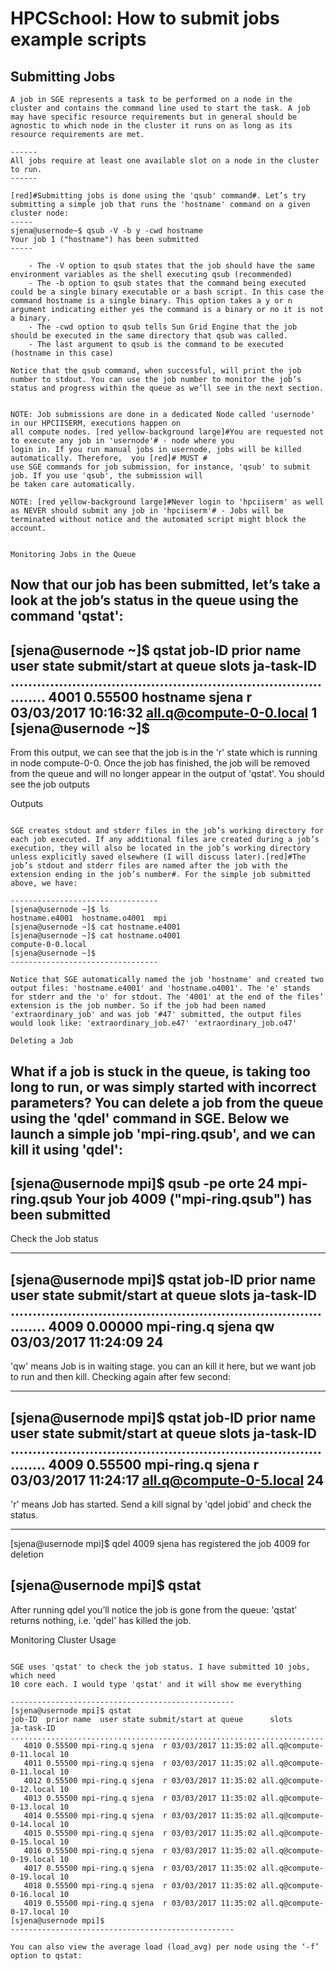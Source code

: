 # HPCSchool: How to submit jobs example scripts

## Submitting Jobs
~~~~~~~~~~~~~~~
A job in SGE represents a task to be performed on a node in the cluster and contains the command line used to start the task. A job may have specific resource requirements but in general should be agnostic to which node in the cluster it runs on as long as its resource requirements are met.

------
All jobs require at least one available slot on a node in the cluster to run.
------

[red]#Submitting jobs is done using the 'qsub' command#. Let’s try submitting a simple job that runs the 'hostname' command on a given cluster node:
-----
sjena@usernode~$ qsub -V -b y -cwd hostname
Your job 1 ("hostname") has been submitted
-----

    - The -V option to qsub states that the job should have the same environment variables as the shell executing qsub (recommended)
    - The -b option to qsub states that the command being executed could be a single binary executable or a bash script. In this case the command hostname is a single binary. This option takes a y or n argument indicating either yes the command is a binary or no it is not a binary.
    - The -cwd option to qsub tells Sun Grid Engine that the job should be executed in the same directory that qsub was called.
    - The last argument to qsub is the command to be executed (hostname in this case)

Notice that the qsub command, when successful, will print the job number to stdout. You can use the job number to monitor the job’s status and progress within the queue as we’ll see in the next section.


NOTE: Job submissions are done in a dedicated Node called 'usernode' in our HPCIISERM, executions happen on 
all compute nodes. [red yellow-background large]#You are requested not to execute any job in 'usernode'# - node where you
login in. If you run manual jobs in usernode, jobs will be killed automatically. Therefore,  you [red]# MUST # 
use SGE commands for job submission, for instance, 'qsub' to submit job. If you use 'qsub', the submission will 
be taken care automatically.

NOTE: [red yellow-background large]#Never login to 'hpciiserm' as well as NEVER should submit any job in 'hpciiserm'# - Jobs will be terminated without notice and the automated script might block the account. 


Monitoring Jobs in the Queue
~~~~~~~~~~~~~~~~~~~~~~~~~~~~
Now that our job has been submitted, let’s take a look at the job’s status in the queue using the command 'qstat':
-------------------------------------------------------------------
[sjena@usernode ~]$ qstat
job-ID  prior name  user state submit/start at queue      slots      ja-task-ID 
...............................................................................
4001 0.55500 hostname   sjena r  03/03/2017 10:16:32 all.q@compute-0-0.local  1        
[sjena@usernode ~]$ 
-------------------------------------------------------------------

From this output, we can see that the job is in the 'r' state which is running in node compute-0-0. 
Once the job has finished, the job will be removed from the queue and will no longer appear in the 
output of 'qstat'. You should see the job outputs

Outputs
~~~~~~~

SGE creates stdout and stderr files in the job’s working directory for each job executed. If any additional files are created during a job’s execution, they will also be located in the job’s working directory unless explicitly saved elsewhere (I will discuss later).[red]#The job’s stdout and stderr files are named after the job with the extension ending in the job’s number#. For the simple job submitted above, we have:

---------------------------------
[sjena@usernode ~]$ ls
hostname.e4001  hostname.o4001  mpi
[sjena@usernode ~]$ cat hostname.e4001
[sjena@usernode ~]$ cat hostname.o4001
compute-0-0.local
[sjena@usernode ~]$ 
---------------------------------

Notice that SGE automatically named the job 'hostname' and created two output files: 'hostname.e4001' and 'hostname.o4001'. The 'e' stands for stderr and the 'o' for stdout. The '4001' at the end of the files’ extension is the job number. So if the job had been named 'extraordinary_job' and was job '#47' submitted, the output files would look like: 'extraordinary_job.e47' 'extraordinary_job.o47'

Deleting a Job
~~~~~~~~~~~~~~
What if a job is stuck in the queue, is taking too long to run, or was simply started with incorrect parameters? You can delete a job from the queue using the 'qdel' command in SGE. Below we launch a simple job 'mpi-ring.qsub', and we can kill it using 'qdel':
--------------------------------------------------
[sjena@usernode mpi]$ qsub -pe orte 24 mpi-ring.qsub
Your job 4009 ("mpi-ring.qsub") has been submitted
--------------------------------------------------


Check the Job status

--------------------------------------------------
[sjena@usernode mpi]$ qstat
job-ID  prior name  user state submit/start at queue      slots      ja-task-ID 
...............................................................................
   4009 0.00000 mpi-ring.q sjena        qw    03/03/2017 11:24:09            24       
--------------------------------------------------

'qw' means Job is in waiting stage. you can an kill it here, but we want job to run
and then kill. Checking again after few second:

--------------------------------------------------
[sjena@usernode mpi]$ qstat
job-ID  prior name  user state submit/start at queue      slots      ja-task-ID 
...............................................................................
   4009 0.55500 mpi-ring.q sjena r 03/03/2017 11:24:17 all.q@compute-0-5.local 24   
--------------------------------------------------

'r' means Job has started. Send a kill signal by 'qdel jobid'   and check the status. 

--------------------------------------------------
[sjena@usernode mpi]$ qdel 4009
sjena has registered the job 4009 for deletion

[sjena@usernode mpi]$ qstat
--------------------------------------------------
After running qdel you’ll notice the job is gone from the queue:
'qstat' returns nothing, i.e. 'qdel' has killed the job.

Monitoring Cluster Usage
~~~~~~~~~~~~~~~~~~~~~~~~

SGE uses 'qstat' to check the job status. I have submitted 10 jobs, which need 
10 core each. I would type 'qstat' and it will show me everything

--------------------------------------------------
[sjena@usernode mpi]$ qstat
job-ID  prior name  user state submit/start at queue      slots      ja-task-ID 
...................................................................................
   4010 0.55500 mpi-ring.q sjena  r 03/03/2017 11:35:02 all.q@compute-0-11.local 10        
   4011 0.55500 mpi-ring.q sjena  r 03/03/2017 11:35:02 all.q@compute-0-11.local 10        
   4012 0.55500 mpi-ring.q sjena  r 03/03/2017 11:35:02 all.q@compute-0-12.local 10        
   4013 0.55500 mpi-ring.q sjena  r 03/03/2017 11:35:02 all.q@compute-0-13.local 10        
   4014 0.55500 mpi-ring.q sjena  r 03/03/2017 11:35:02 all.q@compute-0-14.local 10        
   4015 0.55500 mpi-ring.q sjena  r 03/03/2017 11:35:02 all.q@compute-0-15.local 10        
   4016 0.55500 mpi-ring.q sjena  r 03/03/2017 11:35:02 all.q@compute-0-19.local 10        
   4017 0.55500 mpi-ring.q sjena  r 03/03/2017 11:35:02 all.q@compute-0-19.local 10        
   4018 0.55500 mpi-ring.q sjena  r 03/03/2017 11:35:02 all.q@compute-0-16.local 10        
   4019 0.55500 mpi-ring.q sjena  r 03/03/2017 11:35:02 all.q@compute-0-17.local 10        
[sjena@usernode mpi]$ 
--------------------------------------------------

You can also view the average load (load_avg) per node using the ‘-f’ option to qstat:
